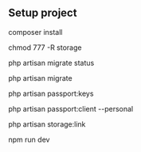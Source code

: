 ## Setup project

composer install

chmod 777 -R storage

php artisan migrate status

php artisan migrate

php artisan passport:keys

php artisan passport:client --personal

php artisan storage:link

npm run dev